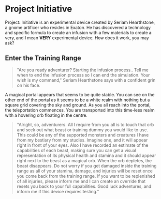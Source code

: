# Project Initiative
Project: Initiative is an experimental device created by Seriam Hearthstone, a gnome artificer who resides in Exaton. He has discovered a technology and specific formula to create an infusion with a few materials to create a very, and I mean **VERY** experimental device. How does it work, you may ask?

## Enter the Training Range
> "Are you ready adventurer? Starting the infusion process.. Tell me when to end the infusion process so I can end the simulation. Your wish is my command," Seriam Hearthstone says with a confident grin on his face.

A magical portal appears that seems to be quite stable. You can see on the other end of the portal as it seems to be a white realm with nothing but a square grid covering the sky and ground. As you all reach into the portal, the teleportation commences. You are transported into this time-less realm with a hovering orb floating in the centre. 

> "Alright, so, adventurers. All I require from you all is to touch that orb and seek out what beast or training dummy you would like to use. This could be any of the supported monsters and creatures I have from my bestiary from my studies. Imagine one, and it will appear right in front of your eyes. Also I have recorded an estimate of the capabilities of each beast, making sure you can get a visual representation of its physical health and stamina and it should appear right next to the beast as a magical orb. When the orb depletes, the beast disappears. Do not worry if you get damaged inside the training range as all of your stamina, damage, and injuries will be reset once you come back from the training range. If you want to be replenished of all injuries, please inform me and I can create an override that resets you back to your full capabilities. Good luck adventures, and inform me if this device requires testing."
